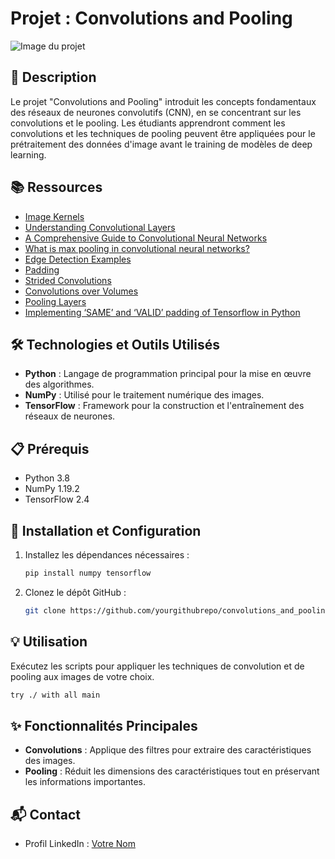 # Projet : Convolutions and Pooling

![Image du projet](https://docs.ecognition.com/v10.0.2/Resources/Images/ECogUsr/UG_CNN_scheme.png)

## 📝 Description
Le projet "Convolutions and Pooling" introduit les concepts fondamentaux des réseaux de neurones convolutifs (CNN), en se concentrant sur les convolutions et le pooling. Les étudiants apprendront comment les convolutions et les techniques de pooling peuvent être appliquées pour le prétraitement des données d'image avant le training de modèles de deep learning.

## 📚 Ressources
- [Image Kernels](https://example.com/image_kernels)
- [Understanding Convolutional Layers](https://example.com/convolutional_layers)
- [A Comprehensive Guide to Convolutional Neural Networks](https://example.com/cnn_guide)
- [What is max pooling in convolutional neural networks?](https://example.com/max_pooling)
- [Edge Detection Examples](https://example.com/edge_detection)
- [Padding](https://example.com/padding)
- [Strided Convolutions](https://example.com/strided_convolutions)
- [Convolutions over Volumes](https://example.com/convolutions_over_volumes)
- [Pooling Layers](https://example.com/pooling_layers)
- [Implementing ‘SAME’ and ‘VALID’ padding of Tensorflow in Python](https://example.com/tensorflow_padding)

## 🛠️ Technologies et Outils Utilisés
- **Python** : Langage de programmation principal pour la mise en œuvre des algorithmes.
- **NumPy** : Utilisé pour le traitement numérique des images.
- **TensorFlow** : Framework pour la construction et l'entraînement des réseaux de neurones.

## 📋 Prérequis
- Python 3.8
- NumPy 1.19.2
- TensorFlow 2.4

## 🚀 Installation et Configuration
1. Installez les dépendances nécessaires :
   ```bash
   pip install numpy tensorflow
   ```
2. Clonez le dépôt GitHub :
   ```bash
   git clone https://github.com/yourgithubrepo/convolutions_and_pooling.git
   ```

## 💡 Utilisation
Exécutez les scripts pour appliquer les techniques de convolution et de pooling aux images de votre choix.
```bash
try ./ with all main
```

## ✨ Fonctionnalités Principales
- **Convolutions** : Applique des filtres pour extraire des caractéristiques des images.
- **Pooling** : Réduit les dimensions des caractéristiques tout en préservant les informations importantes.

## 📬 Contact
- Profil LinkedIn : [Votre Nom](https://www.linkedin.com/in/matheo-gremont-aa0b41251/)
